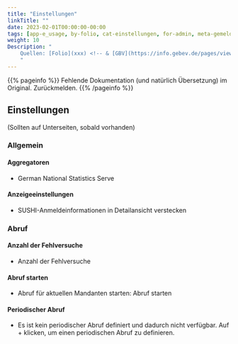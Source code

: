 ```yaml
---
title: "Einstellungen"
linkTitle: ""
date: 2023-02-01T00:00:00-00:00
tags: [app-e_usage, by-folio, cat-einstellungen, for-admin, meta-gemeldet_docsfolioorg]
weight: 10
Description: "
    Quellen: [Folio](xxx) <!-- & [GBV](https://info.gebev.de/pages/viewpage.action?pageId=851935503) -->
    "
---
```


{{% pageinfo %}}
Fehlende Dokumentation (und natürlich Übersetzung) im Original. Zurückmelden.
{{% /pageinfo %}}

## Einstellungen

(Sollten auf Unterseiten, sobald vorhanden)

### Allgemein

#### Aggregatoren

* German National Statistics Serve

#### Anzeigeeinstellungen

* SUSHI-Anmeldeinformationen in Detailansicht verstecken

### Abruf

#### Anzahl der Fehlversuche

* Anzahl der Fehlversuche

#### Abruf starten

* Abruf für aktuellen Mandanten starten: Abruf starten

#### Periodischer Abruf

* Es ist kein periodischer Abruf definiert und dadurch nicht verfügbar. Auf + klicken, um einen periodischen Abruf zu definieren.
